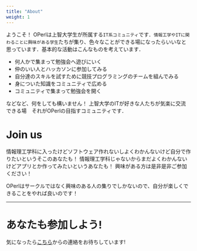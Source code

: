 ```yaml
---
title: "About"
weight: 1
---
```


ようこそ！
OPerlは上智大学生が所属する`IT系コミュニティ`です．`情報工学やITに関わることに興味がある学生`たちが集り、色々なことができる場になったらいいなと思っています．基本的な活動はこんなものを考えています．
<br>
- 何人かで集まって勉強会へ遊びにいく
- 仲のいい人とハッカソンに参加してみる
- 自分達のスキルを試すために競技プログラミングのチームを組んでみる
- 身についた知識をコミュニティで広める
- コミュニティで集まって勉強会を開く

などなど、何をしても構いません！ 上智大学のITが好きな人たちが気楽に交流できる場　それがOPerlの目指すコミュニティです．


# Join us
情報理工学科に入ったけどソフトウェア作れないしよくわかんないけど自分で作りたいというそこのあなたも！
情報理工学科じゃないからまだよくわかんないけどアプリとか作ってみたいというあなたも！
興味がある方は是非是非ご参加ください！

OPerlはサークルではなく興味のある人の集りでしかないので、自分が楽しくできることをやれば良いのです！

-------

# あなたも参加しよう!
気になったら<a href="#contact">こちら</a>からの連絡をお待ちしています!

